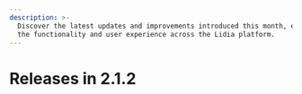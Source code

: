 ```yaml
---
description: >-
  Discover the latest updates and improvements introduced this month, enhancing
  the functionality and user experience across the Lidia platform.
---
```


# Releases in 2.1.2

